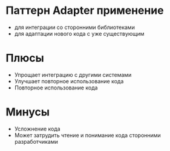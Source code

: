 # Паттерн Adapter применение
 - для интеграции со сторонними библиотеками
 - для адаптации нового кода с уже существующим
# Плюсы
 - Упрощает интеграцию с другими системами
 - Улучшает повторное использование кода
 - Повторное использование кода
# Минусы
 - Усложнение кода
 - Может затрудить чтение и понимание кода сторонними разработчиками
